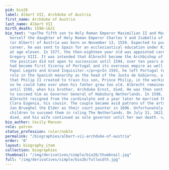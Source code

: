 ```yaml
---
pid: bio26
label: Albert VII, Archduke of Austria
first_name: Archduke of Austria
last_name: Albert VII
birth_death: 1598–1621
bio_text: "<p>The fifth son to Holy Roman Emperor Maximilian II and Maria of Spain,
  herself the daughter of Holy Roman Emperor Charles V and Isabella of Portugal, Albrecht
  (or Albert) of Austria was born on November 13, 1559. Expected to pursue a clerical
  career, he was sent to Spain for an ecclesiastical education under King Philip II
  at age eleven. In 1577, the then-eighteen year old was appointed cardinal by Pope
  Gregory XIII. It was intended that Albrecht become the Archbishop of Toledo, but
  the position did not open to succession until 1594, over ten years after Albrecht
  had become First Viceroy of Portugal and its overseas empire as well as the country’s
  Papal Legate and Grand Inquisitor.</p><p>In 1593, he left Portugal to take a leading
  role in the Spanish monarchy as the head of the Junta de Gobierno, a political collective
  that Philip II created to train his son, Prince Philip, in the workings of the monarchy
  so he could take over when his father grew too old. Albrecht remained in this position
  until 1595, when his brother, Archduke Ernst, died. He was then sent to Brussels
  to succeed him as Governor General of Habsburg Netherlands. In 1598, the now Archduke
  Albrecht resigned from the cardinalate and a year later he married the Infanta Isabella
  Clara Eugenia, his cousin. The couple became avid patrons of the arts, appointing
  Jan Brueghel the Elder as their court painter in 1606. Unfortunately they had no
  children to succeed them in ruling The Netherlands. On July 31, 1621, Archduke Albrecht
  died, and his wife continued as sole governor until her own death. </p>"
bio_author: Cecily Manson
role: patron
status_profession: ruler/noble
permalink: "/biographies/albert-vii-archduke-of-austria"
order: '0'
layout: biography_item
collection: biographies
thumbnail: "/img/derivatives/simple/bio26/thumbnail.jpg"
full: "/img/derivatives/simple/bio26/fullwidth.jpg"
---
```

